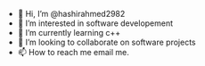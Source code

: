 - 👋 Hi, I’m @hashirahmed2982
- 👀 I’m interested in software developement
- 🌱 I’m currently learning c++
- 💞️ I’m looking to collaborate on software projects
- 📫 How to reach me email me.

<!---
hashirahmed2982/hashirahmed2982 is a ✨ special ✨ repository because its `README.md` (this file) appears on your GitHub profile.
You can click the Preview link to take a look at your changes.
--->


